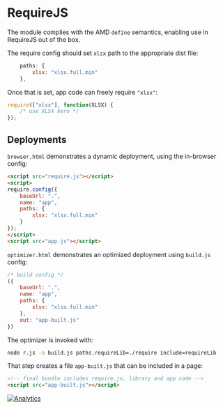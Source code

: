 # RequireJS

The module complies with the AMD `define` semantics, enabling use in RequireJS
out of the box.

The require config should set `xlsx` path to the appropriate dist file:

```js
	paths: {
		xlsx: "xlsx.full.min"
	},
```

Once that is set, app code can freely require `"xlsx"`:

```js
require(["xlsx"], function(XLSX) {
	/* use XLSX here */
});
```

## Deployments

`browser.html` demonstrates a dynamic deployment, using the in-browser config:

```html
<script src="require.js"></script>
<script>
require.config({
	baseUrl: ".",
	name: "app",
	paths: {
		xlsx: "xlsx.full.min"
	}
});
</script>
<script src="app.js"></script>
```

`optimizer.html` demonstrates an optimized deployment using `build.js` config:

```js
/* build config */
({
	baseUrl: ".",
	name: "app",
	paths: {
		xlsx: "xlsx.full.min"
	},
	out: "app-built.js"
})
```

The optimizer is invoked with:

```bash
node r.js -o build.js paths.requireLib=./require include=requireLib
```

That step creates a file `app-built.js` that can be included in a page:

```html
<!-- final bundle includes require.js, library and app code -->
<script src="app-built.js"></script>
```

[![Analytics](https://ga-beacon.appspot.com/UA-36810333-1/SheetJS/js-xlsx?pixel)](https://github.com/SheetJS/js-xlsx)
